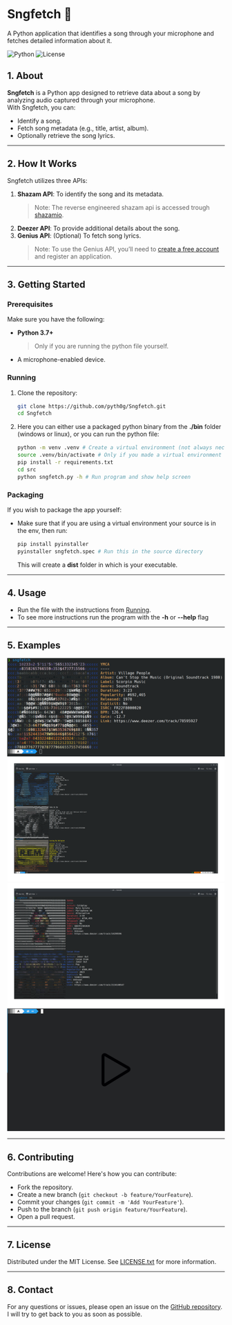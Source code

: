 # Sngfetch 🎵
A Python application that identifies a song through your microphone and fetches detailed information about it.

![Python](https://img.shields.io/badge/Python-3.7+-blue.svg)
![License](https://img.shields.io/badge/License-MIT-brightgreen.svg)

## 1. About
**Sngfetch** is a Python app designed to retrieve data about a song by analyzing audio captured through your microphone.  
With Sngfetch, you can:
- Identify a song.
- Fetch song metadata (e.g., title, artist, album).
- Optionally retrieve the song lyrics.

---

## 2. How It Works
Sngfetch utilizes three APIs:
1. **Shazam API**: To identify the song and its metadata.
    > Note: The reverse engineered shazam api is accessed trough [shazamio](https://github.com/shazamio/ShazamIO).
2. **Deezer API**: To provide additional details about the song.
3. **Genius API**: (Optional) To fetch song lyrics.  
   > Note: To use the Genius API, you’ll need to [create a free account](https://docs.genius.com/) and register an application.

---

## 3. Getting Started

### Prerequisites
Make sure you have the following:
- **Python 3.7+**
    > Only if you are running the python file yourself.
- A microphone-enabled device.

### Running
1. Clone the repository:
   ```bash
   git clone https://github.com/pyth0g/Sngfetch.git
   cd Sngfetch
   ```
2. Here you can either use a packaged python binary from the **./bin** folder (windows or linux), or you can run the python file:
    ```bash
    python -m venv .venv # Create a virtual environment (not always necessary)
    source .venv/bin/activate # Only if you made a virtual environment
    pip install -r requirements.txt
    cd src
    python sngfetch.py -h # Run program and show help screen
    ```

### Packaging
If you wish to package the app yourself:
- Make sure that if you are using a virtual environment your source is in the env, then run:
    ```bash
    pip install pyinstaller
    pyinstaller sngfetch.spec # Run this in the source directory
    ```
    This will create a **dist** folder in which is your executable.

---

## 4. Usage

- Run the file with the instructions from [Running](#3-getting-started).
- To see more instructions run the program with the **-h** or **--help** flag

---

## 5. Examples

![Single Result](https://github.com/pyth0g/Sngfetch/blob/main/examples/example_0.png)
![Multiple Results](https://github.com/pyth0g/Sngfetch/blob/main/examples/example_1.png)
![History](https://github.com/pyth0g/Sngfetch/blob/main/examples/example_2.png)
[![Demo Video](https://github.com/pyth0g/Sngfetch/blob/main/examples/sngfetch-thumbnail.jpg)](https://raspi.kladnik.cc/sngfetch_example_video)

---

## 6. Contributing

Contributions are welcome! Here's how you can contribute:
- Fork the repository.
- Create a new branch (```git checkout -b feature/YourFeature```).
- Commit your changes (```git commit -m 'Add YourFeature'```).
- Push to the branch (```git push origin feature/YourFeature```).
- Open a pull request.

---

## 7. License

Distributed under the MIT License. See [LICENSE.txt](./LICENSE.txt) for more information.

---

## 8. Contact

For any questions or issues, please open an issue on the [GitHub repository](https://github.com/pyth0g/Sngfetch/issues).  
I will try to get back to you as soon as possible.